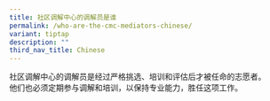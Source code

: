 ```yaml
---
title: 社区调解中心的调解员是谁
permalink: /who-are-the-cmc-mediators-chinese/
variant: tiptap
description: ""
third_nav_title: Chinese
---
```

<p>社区调解中心的调解员是经过严格挑选、培训和评估后才被任命的志愿者。
<br>他们也必须定期参与调解和培训，以保持专业能力，胜任这项工作。</p>